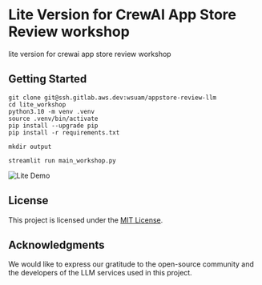 # Lite Version for CrewAI App Store Review workshop
lite version for crewai app store review workshop

## Getting Started

``` shell
git clone git@ssh.gitlab.aws.dev:wsuam/appstore-review-llm
cd lite_workshop
python3.10 -m venv .venv
source .venv/bin/activate
pip install --upgrade pip
pip install -r requirements.txt

mkdir output

streamlit run main_workshop.py
```

![Lite Demo](../static/lite_demo.png "Lite Demo")


## License

This project is licensed under the [MIT License](../LICENSE).

## Acknowledgments

We would like to express our gratitude to the open-source community and the developers of the LLM services used in this project.